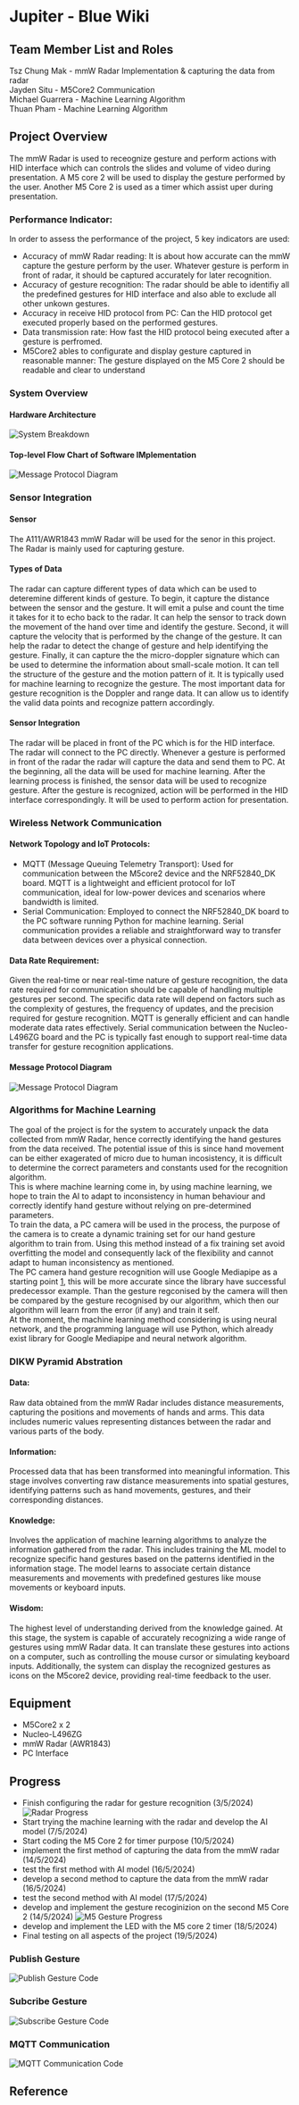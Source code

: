 # Jupiter - Blue Wiki
## Team Member List and Roles
Tsz Chung Mak - mmW Radar Implementation & capturing the data from radar <br>
Jayden Situ - M5Core2 Communication <br>
Michael Guarrera - Machine Learning Algorithm <br>
Thuan Pham - Machine Learning Algorithm
## Project Overview
The mmW Radar is used to receognize gesture and perform actions with HID interface which can controls the slides and volume of video during presentation. A M5 core 2 will be used to display the gesture performed by the user. Another M5 Core 2 is used as a timer which assist uper during presentation.
### Performance Indicator:
In order to assess the performance of the project, 5 key indicators are used:
- Accuracy of mmW Radar reading: It is about how accurate can the mmW capture the gesture perform by the user. Whatever gesture is perform in
front of radar, it should be captured accurately for later recognition.
- Accuracy of gesture recognition: The radar should be able to identifiy all the predefined gestures for HID interface and also able to exclude all 
other unkown gestures.
- Accuracy in receive HID protocol from PC: Can the HID protocol get executed properly based on the performed gestures.
- Data transmission rate: How fast the HID protocol being executed after a gesture is perfromed.
- M5Core2 ables to configurate and display gesture captured in reasonable manner: The gesture displayed on the M5 Core 2 should be readable and clear to understand
### System Overview
#### Hardware Architecture
![System Breakdown](SystemBreakdown.jpeg)
#### Top-level Flow Chart of Software IMplementation
![Message Protocol Diagram](project_flowchart.jpg)
### Sensor Integration
#### Sensor
The A111/AWR1843 mmW Radar will be used for the senor in this project. The Radar is mainly used for capturing gesture. 
#### Types of Data
The radar can capture different types of data which
can be used to deteremine different kinds of gesture. To begin, it capture the distance between the sensor and the gesture. It will emit a pulse and count the time it takes for it to
echo back to the radar. It can help the sensor to track down the movement of the hand over time and identify the gesture. Second, it will capture the velocity that is performed by the
change of the gesture. It can help the radar to detect the change of gesture and help identifying the gesture. Finally, it can capture the the micro-doppler signature which can be used
to determine the information about small-scale motion. It can tell the structure of the gesture and the motion pattern of it. It is typically used for machine learning to recognize
the gesture.
The most important data for gesture recognition is the Doppler and range data. It can allow us to identify the valid data points and recognize pattern accordingly.
#### Sensor Integration
The radar will be placed in front of the PC which is for the HID interface. The radar will connect to the PC directly. Whenever a gesture is performed in front of the radar the radar will capture the data and send them to PC. At the beginning, all the data will be used for machine learning.
After the learning process is finished, the sensor data will be used to recognize gesture. After the gesture is recognized, action will be performed in the HID interface correspondingly. It will be used to perform action for presentation.
### Wireless Network Communication
#### Network Topology and IoT Protocols:
- MQTT (Message Queuing Telemetry Transport): Used for communication between the M5core2 device and the NRF52840_DK board. MQTT is a lightweight and efficient protocol for IoT communication, ideal for low-power devices and scenarios where bandwidth is limited.
- Serial Communication: Employed to connect the NRF52840_DK board to the PC software running Python for machine learning. Serial communication provides a reliable and straightforward way to transfer data between devices over a physical connection.
#### Data Rate Requirement:
Given the real-time or near real-time nature of gesture recognition, the data rate required for communication should be capable of handling multiple gestures per second. The specific data rate will depend on factors such as the complexity of gestures, the frequency of updates, and the precision required for gesture recognition.
MQTT is generally efficient and can handle moderate data rates effectively. Serial communication between the Nucleo-L496ZG board and the PC is typically fast enough to support real-time data transfer for gesture recognition applications.
#### Message Protocol Diagram
![Message Protocol Diagram](protocol_diagram.jpeg)
### Algorithms for Machine Learning
The goal of the project is for the system to accurately unpack the data collected from mmW Radar, hence correctly identifying the hand gestures from the data received. The potential issue of this is since hand movement can be either exagerated of micro due to human incosistency, it is difficult to determine the correct parameters and constants used for the recognition algorithm.<br>
This is where machine learning come in, by using machine learning, we hope to train the AI to adapt to inconsistency in human behaviour and correctly identify hand gesture without relying on pre-determined parameters.<br>
To train the data, a PC camera will be used in the process, the purpose of the camera is to create a dynamic training set for our hand gesture algorithm to train from. Using this method instead of a fix training set avoid overfitting the model and consequently lack of the flexibility and cannot adapt to human inconsistency as mentioned.<br>
The PC camera hand gesture recognition will use Google Mediapipe as a starting point [1], this will be more accurate since the library have successful predecessor example. Than the gesture regconised by the camera will then be compared by the gesture recognised by our algorithm, which then our algorithm will learn from the error (if any) and train it self. <br>
At the moment, the machine learning method considering is using neural network, and the programming language will use Python, which already exist library for Google Mediapipe and neural network algorithm.

### DIKW Pyramid Abstration
#### Data:
Raw data obtained from the mmW Radar includes distance measurements, capturing the positions and movements of hands and arms. This data includes numeric values representing distances between the radar and various parts of the body.
#### Information:
Processed data that has been transformed into meaningful information. This stage involves converting raw distance measurements into spatial gestures, identifying patterns such as hand movements, gestures, and their corresponding distances.
#### Knowledge:
Involves the application of machine learning algorithms to analyze the information gathered from the radar. This includes training the ML model to recognize specific hand gestures based on the patterns identified in the information stage. The model learns to associate certain distance measurements and movements with predefined gestures like mouse movements or keyboard inputs.
#### Wisdom:
The highest level of understanding derived from the knowledge gained. At this stage, the system is capable of accurately recognizing a wide range of gestures using mmW Radar data. It can translate these gestures into actions on a computer, such as controlling the mouse cursor or simulating keyboard inputs. Additionally, the system can display the recognized gestures as icons on the M5core2 device, providing real-time feedback to the user.
## Equipment
- M5Core2 x 2
- Nucleo-L496ZG
- mmW Radar (AWR1843)
- PC Interface
## Progress
- Finish configuring the radar for gesture recognition (3/5/2024)
![Radar Progress](progress_radar.png)
- Start trying the machine learning with the radar and develop the AI model (7/5/2024)
- Start coding the M5 Core 2 for timer purpose (10/5/2024)
- implement the first method of capturing the data from the mmW radar (14/5/2024)
- test the first method with AI model (16/5/2024)
- develop a second method to capture the data from the mmW radar (16/5/2024)
- test the second method with AI model (17/5/2024)
- develop and implement the gesture recoginizion on the second M5 Core 2 (14/5/2024)
![M5 Gesture Progress](progress_gesture.jpg)
- develop and implement the LED with the M5 core 2 timer (18/5/2024)
- Final testing on all aspects of the project (19/5/2024)

### Publish Gesture

![Publish Gesture Code](PublishGesture.jpeg)

### Subcribe Gesture

![Subscribe Gesture Code](SubscribeGesture.jpeg) 

### MQTT Communication

![MQTT Communication Code](MQTT.jpeg)

## Reference
[1]: https://developers.google.com/mediapipe/solutions/vision/gesture_recognizer
